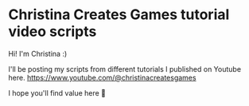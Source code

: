 # Christina Creates Games tutorial video scripts

Hi!
I'm Christina :)

I'll be posting my scripts from different tutorials I published on Youtube here. 
https://www.youtube.com/@christinacreatesgames

I hope you'll find value here 💛
